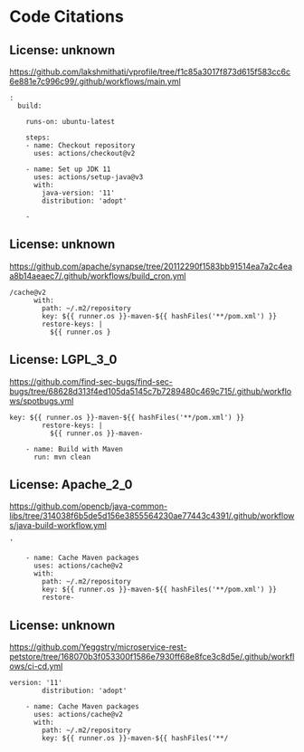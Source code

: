 # Code Citations

## License: unknown
https://github.com/lakshmithati/vprofile/tree/f1c85a3017f873d615f583cc6c6e881e7c996c99/.github/workflows/main.yml

```
:
  build:

    runs-on: ubuntu-latest

    steps:
    - name: Checkout repository
      uses: actions/checkout@v2

    - name: Set up JDK 11
      uses: actions/setup-java@v3
      with:
        java-version: '11'
        distribution: 'adopt'

    -
```


## License: unknown
https://github.com/apache/synapse/tree/20112290f1583bb91514ea7a2c4eaa8b14aeaec7/.github/workflows/build_cron.yml

```
/cache@v2
      with:
        path: ~/.m2/repository
        key: ${{ runner.os }}-maven-${{ hashFiles('**/pom.xml') }}
        restore-keys: |
          ${{ runner.os }
```


## License: LGPL_3_0
https://github.com/find-sec-bugs/find-sec-bugs/tree/68628d313f4ed105da5145c7b7289480c469c715/.github/workflows/spotbugs.yml

```
key: ${{ runner.os }}-maven-${{ hashFiles('**/pom.xml') }}
        restore-keys: |
          ${{ runner.os }}-maven-

    - name: Build with Maven
      run: mvn clean
```


## License: Apache_2_0
https://github.com/opencb/java-common-libs/tree/314038f6b5de5d156e3855564230ae77443c4391/.github/workflows/java-build-workflow.yml

```
'

    - name: Cache Maven packages
      uses: actions/cache@v2
      with:
        path: ~/.m2/repository
        key: ${{ runner.os }}-maven-${{ hashFiles('**/pom.xml') }}
        restore-
```


## License: unknown
https://github.com/Yeggstry/microservice-rest-petstore/tree/168070b3f053300f1586e7930ff68e8fce3c8d5e/.github/workflows/ci-cd.yml

```
version: '11'
        distribution: 'adopt'

    - name: Cache Maven packages
      uses: actions/cache@v2
      with:
        path: ~/.m2/repository
        key: ${{ runner.os }}-maven-${{ hashFiles('**/
```

